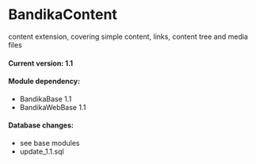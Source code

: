 # BandikaContent

content extension, covering simple content, links, content tree and media files

#### Current version: 1.1

#### Module dependency:
- BandikaBase 1.1
- BandikaWebBase 1.1

#### Database changes:
- see base modules
- update_1.1.sql

